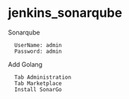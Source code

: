 # jenkins_sonarqube

Sonarqube
```
  UserName: admin
  Password: admin
```

Add Golang
```
  Tab Administration
  Tab Marketplace
  Install SonarGo
